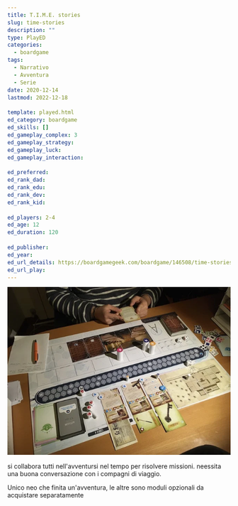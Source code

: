 ```yaml
---
title: T.I.M.E. stories
slug: time-stories
description: ""
type: PlayED
categories:
  - boardgame
tags:
  - Narrativo
  - Avventura
  - Serie
date: 2020-12-14
lastmod: 2022-12-18

template: played.html
ed_category: boardgame
ed_skills: []
ed_gameplay_complex: 3
ed_gameplay_strategy: 
ed_gameplay_luck: 
ed_gameplay_interaction: 

ed_preferred: 
ed_rank_dad: 
ed_rank_edu: 
ed_rank_dev: 
ed_rank_kid: 

ed_players: 2-4
ed_age: 12
ed_duration: 120

ed_publisher: 
ed_year: 
ed_url_details: https://boardgamegeek.com/boardgame/146508/time-stories
ed_url_play: 
---
```


![](../../assets/img/played/boardgame/time_stories.webp)

si collabora tutti nell'avventursi nel tempo per risolvere missioni. neessita una buona conversazione con i compagni di viaggio.

Unico neo che finita un'avventura, le altre sono moduli opzionali da acquistare separatamente
